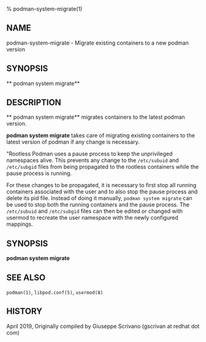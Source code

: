 % podman-system-migrate(1)

## NAME
podman\-system\-migrate - Migrate existing containers to a new podman version

## SYNOPSIS
** podman system migrate**

## DESCRIPTION
** podman system migrate** migrates containers to the latest podman version.

**podman system migrate** takes care of migrating existing containers to the latest version of podman if any change is necessary.

"Rootless Podman uses a pause process to keep the unprivileged
namespaces alive. This prevents any change to the `/etc/subuid` and
`/etc/subgid` files from being propagated to the rootless containers
while the pause process is running.

For these changes to be propagated, it is necessary to first stop all
running containers associated with the user and to also stop the pause
process and delete its pid file.  Instead of doing it manually, `podman
system migrate` can be used to stop both the running containers and the
pause process. The `/etc/subuid` and `/etc/subgid` files can then be
edited or changed with usermod to recreate the user namespace with the
newly configured mappings.

## SYNOPSIS
**podman system migrate**

## SEE ALSO
`podman(1)`, `libpod.conf(5)`, `usermod(8)`

## HISTORY
April 2019, Originally compiled by Giuseppe Scrivano (gscrivan at redhat dot com)
